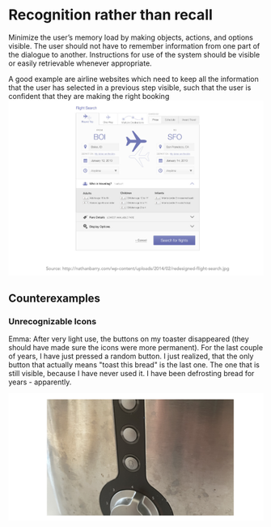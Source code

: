 # Recognition rather than recall

Minimize the user’s memory load by making objects, actions, and options visible. The user should not have to remember information from one part of the dialogue to another. Instructions for use of the system should be visible or easily retrievable whenever appropriate.

A good example are airline websites which need to keep all the information that the user has selected in a previous step visible, such that the user is confident that they are making the right booking 
![](images/redesigned-flight-search.png)

## Counterexamples
### Unrecognizable Icons 
Emma: After very light use, the buttons on my toaster disappeared (they should have made sure the icons were more permanent). For the last couple of years, I have just pressed a random button. I just realized, that the only button that actually means "toast this bread" is the last one. The one that is still visible, because I have never used it. I have been defrosting bread for years - apparently.

![](images/emma-toaster-buttons.png) 
